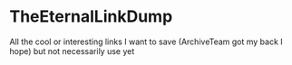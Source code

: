 # TheEternalLinkDump
All the cool or interesting links I want to save (ArchiveTeam got my back I hope) but not necessarily use yet
